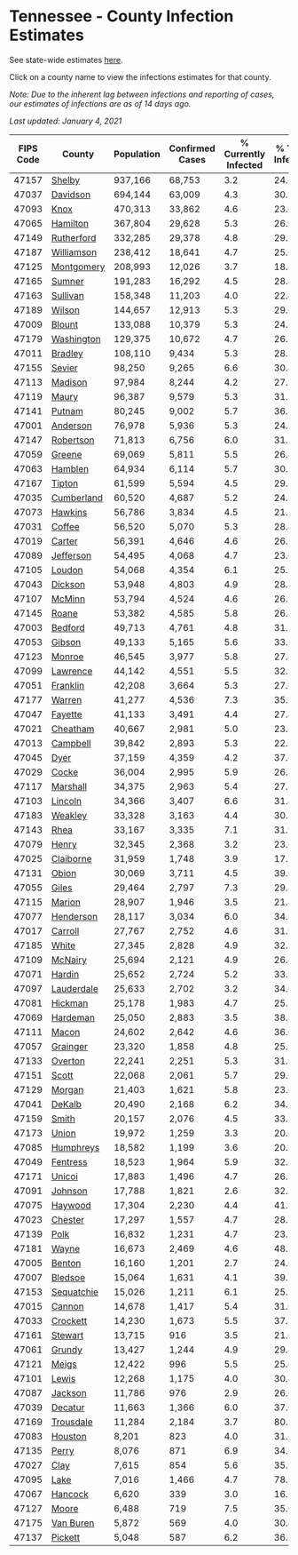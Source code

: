 # Tennessee - County Infection Estimates

See state-wide estimates [here](/infections/us-tn).

Click on a county name to view the infections estimates for that county.

*Note: Due to the inherent lag between infections and reporting of cases, our estimates of infections are as of 14 days ago.*

*Last updated: January 4, 2021*

|   FIPS Code |                   County |   Population |   Confirmed Cases |   % Currently Infected |   % Total Infected |
|-------------|--------------------------|--------------|-------------------|------------------------|--------------------|
|       47157 |         [Shelby](shelby) |      937,166 |            68,753 |                    3.2 |               24.8 |
|       47037 |     [Davidson](davidson) |      694,144 |            63,009 |                    4.3 |               30.9 |
|       47093 |             [Knox](knox) |      470,313 |            33,862 |                    4.6 |               23.0 |
|       47065 |     [Hamilton](hamilton) |      367,804 |            29,628 |                    5.3 |               26.0 |
|       47149 | [Rutherford](rutherford) |      332,285 |            29,378 |                    4.8 |               29.1 |
|       47187 | [Williamson](williamson) |      238,412 |            18,641 |                    4.7 |               25.6 |
|       47125 | [Montgomery](montgomery) |      208,993 |            12,026 |                    3.7 |               18.4 |
|       47165 |         [Sumner](sumner) |      191,283 |            16,292 |                    4.5 |               28.4 |
|       47163 |     [Sullivan](sullivan) |      158,348 |            11,203 |                    4.0 |               22.4 |
|       47189 |         [Wilson](wilson) |      144,657 |            12,913 |                    5.3 |               29.0 |
|       47009 |         [Blount](blount) |      133,088 |            10,379 |                    5.3 |               24.8 |
|       47179 | [Washington](washington) |      129,375 |            10,672 |                    4.7 |               26.1 |
|       47011 |       [Bradley](bradley) |      108,110 |             9,434 |                    5.3 |               28.2 |
|       47155 |         [Sevier](sevier) |       98,250 |             9,265 |                    6.6 |               30.4 |
|       47113 |       [Madison](madison) |       97,984 |             8,244 |                    4.2 |               27.1 |
|       47119 |           [Maury](maury) |       96,387 |             9,579 |                    5.3 |               31.8 |
|       47141 |         [Putnam](putnam) |       80,245 |             9,002 |                    5.7 |               36.4 |
|       47001 |     [Anderson](anderson) |       76,978 |             5,936 |                    5.3 |               24.3 |
|       47147 |   [Robertson](robertson) |       71,813 |             6,756 |                    6.0 |               31.1 |
|       47059 |         [Greene](greene) |       69,069 |             5,811 |                    5.5 |               26.4 |
|       47063 |       [Hamblen](hamblen) |       64,934 |             6,114 |                    5.7 |               30.3 |
|       47167 |         [Tipton](tipton) |       61,599 |             5,594 |                    4.5 |               29.8 |
|       47035 | [Cumberland](cumberland) |       60,520 |             4,687 |                    5.2 |               24.3 |
|       47073 |       [Hawkins](hawkins) |       56,786 |             3,834 |                    4.5 |               21.2 |
|       47031 |         [Coffee](coffee) |       56,520 |             5,070 |                    5.3 |               28.4 |
|       47019 |         [Carter](carter) |       56,391 |             4,646 |                    4.6 |               26.1 |
|       47089 |   [Jefferson](jefferson) |       54,495 |             4,068 |                    4.7 |               23.6 |
|       47105 |         [Loudon](loudon) |       54,068 |             4,354 |                    6.1 |               25.9 |
|       47043 |       [Dickson](dickson) |       53,948 |             4,803 |                    4.9 |               28.7 |
|       47107 |         [McMinn](mcminn) |       53,794 |             4,524 |                    4.6 |               26.9 |
|       47145 |           [Roane](roane) |       53,382 |             4,585 |                    5.8 |               26.8 |
|       47003 |       [Bedford](bedford) |       49,713 |             4,761 |                    4.8 |               31.1 |
|       47053 |         [Gibson](gibson) |       49,133 |             5,165 |                    5.6 |               33.8 |
|       47123 |         [Monroe](monroe) |       46,545 |             3,977 |                    5.8 |               27.4 |
|       47099 |     [Lawrence](lawrence) |       44,142 |             4,551 |                    5.5 |               32.9 |
|       47051 |     [Franklin](franklin) |       42,208 |             3,664 |                    5.3 |               27.6 |
|       47177 |         [Warren](warren) |       41,277 |             4,536 |                    7.3 |               35.1 |
|       47047 |       [Fayette](fayette) |       41,133 |             3,491 |                    4.4 |               27.4 |
|       47021 |     [Cheatham](cheatham) |       40,667 |             2,981 |                    5.0 |               23.8 |
|       47013 |     [Campbell](campbell) |       39,842 |             2,893 |                    5.3 |               22.7 |
|       47045 |             [Dyer](dyer) |       37,159 |             4,359 |                    4.2 |               37.6 |
|       47029 |           [Cocke](cocke) |       36,004 |             2,995 |                    5.9 |               26.3 |
|       47117 |     [Marshall](marshall) |       34,375 |             2,963 |                    5.4 |               27.3 |
|       47103 |       [Lincoln](lincoln) |       34,366 |             3,407 |                    6.6 |               31.4 |
|       47183 |       [Weakley](weakley) |       33,328 |             3,163 |                    4.4 |               30.3 |
|       47143 |             [Rhea](rhea) |       33,167 |             3,335 |                    7.1 |               31.9 |
|       47079 |           [Henry](henry) |       32,345 |             2,368 |                    3.2 |               23.6 |
|       47025 |   [Claiborne](claiborne) |       31,959 |             1,748 |                    3.9 |               17.5 |
|       47131 |           [Obion](obion) |       30,069 |             3,711 |                    4.5 |               39.6 |
|       47055 |           [Giles](giles) |       29,464 |             2,797 |                    7.3 |               29.8 |
|       47115 |         [Marion](marion) |       28,907 |             1,946 |                    3.5 |               21.4 |
|       47077 |   [Henderson](henderson) |       28,117 |             3,034 |                    6.0 |               34.8 |
|       47017 |       [Carroll](carroll) |       27,767 |             2,752 |                    4.6 |               31.9 |
|       47185 |           [White](white) |       27,345 |             2,828 |                    4.9 |               32.8 |
|       47109 |       [McNairy](mcnairy) |       25,694 |             2,121 |                    4.9 |               26.4 |
|       47071 |         [Hardin](hardin) |       25,652 |             2,724 |                    5.2 |               33.9 |
|       47097 | [Lauderdale](lauderdale) |       25,633 |             2,702 |                    3.2 |               34.0 |
|       47081 |       [Hickman](hickman) |       25,178 |             1,983 |                    4.7 |               25.2 |
|       47069 |     [Hardeman](hardeman) |       25,050 |             2,883 |                    3.5 |               38.4 |
|       47111 |           [Macon](macon) |       24,602 |             2,642 |                    4.6 |               36.0 |
|       47057 |     [Grainger](grainger) |       23,320 |             1,858 |                    4.8 |               25.1 |
|       47133 |       [Overton](overton) |       22,241 |             2,251 |                    5.3 |               31.9 |
|       47151 |           [Scott](scott) |       22,068 |             2,061 |                    5.7 |               29.6 |
|       47129 |         [Morgan](morgan) |       21,403 |             1,621 |                    5.8 |               23.6 |
|       47041 |         [DeKalb](dekalb) |       20,490 |             2,168 |                    6.2 |               34.1 |
|       47159 |           [Smith](smith) |       20,157 |             2,076 |                    4.5 |               33.8 |
|       47173 |           [Union](union) |       19,972 |             1,259 |                    3.3 |               20.0 |
|       47085 |   [Humphreys](humphreys) |       18,582 |             1,199 |                    3.6 |               20.7 |
|       47049 |     [Fentress](fentress) |       18,523 |             1,964 |                    5.9 |               32.8 |
|       47171 |         [Unicoi](unicoi) |       17,883 |             1,496 |                    4.7 |               26.7 |
|       47091 |       [Johnson](johnson) |       17,788 |             1,821 |                    2.6 |               32.5 |
|       47075 |       [Haywood](haywood) |       17,304 |             2,230 |                    4.4 |               41.9 |
|       47023 |       [Chester](chester) |       17,297 |             1,557 |                    4.7 |               28.7 |
|       47139 |             [Polk](polk) |       16,832 |             1,231 |                    4.7 |               23.2 |
|       47181 |           [Wayne](wayne) |       16,673 |             2,469 |                    4.6 |               48.2 |
|       47005 |         [Benton](benton) |       16,160 |             1,201 |                    2.7 |               24.0 |
|       47007 |       [Bledsoe](bledsoe) |       15,064 |             1,631 |                    4.1 |               39.7 |
|       47153 | [Sequatchie](sequatchie) |       15,026 |             1,211 |                    6.1 |               25.3 |
|       47015 |         [Cannon](cannon) |       14,678 |             1,417 |                    5.4 |               31.0 |
|       47033 |     [Crockett](crockett) |       14,230 |             1,673 |                    5.5 |               37.8 |
|       47161 |       [Stewart](stewart) |       13,715 |               916 |                    3.5 |               21.0 |
|       47061 |         [Grundy](grundy) |       13,427 |             1,244 |                    4.9 |               29.4 |
|       47121 |           [Meigs](meigs) |       12,422 |               996 |                    5.5 |               25.6 |
|       47101 |           [Lewis](lewis) |       12,268 |             1,175 |                    4.0 |               30.4 |
|       47087 |       [Jackson](jackson) |       11,786 |               976 |                    2.9 |               26.6 |
|       47039 |       [Decatur](decatur) |       11,663 |             1,366 |                    6.0 |               37.6 |
|       47169 |   [Trousdale](trousdale) |       11,284 |             2,184 |                    3.7 |               80.2 |
|       47083 |       [Houston](houston) |        8,201 |               823 |                    4.0 |               31.6 |
|       47135 |           [Perry](perry) |        8,076 |               871 |                    6.9 |               34.8 |
|       47027 |             [Clay](clay) |        7,615 |               854 |                    5.6 |               35.9 |
|       47095 |             [Lake](lake) |        7,016 |             1,466 |                    4.7 |               78.3 |
|       47067 |       [Hancock](hancock) |        6,620 |               339 |                    3.0 |               16.7 |
|       47127 |           [Moore](moore) |        6,488 |               719 |                    7.5 |               35.0 |
|       47175 |   [Van Buren](van-buren) |        5,872 |               569 |                    4.0 |               30.4 |
|       47137 |       [Pickett](pickett) |        5,048 |               587 |                    6.2 |               36.2 |